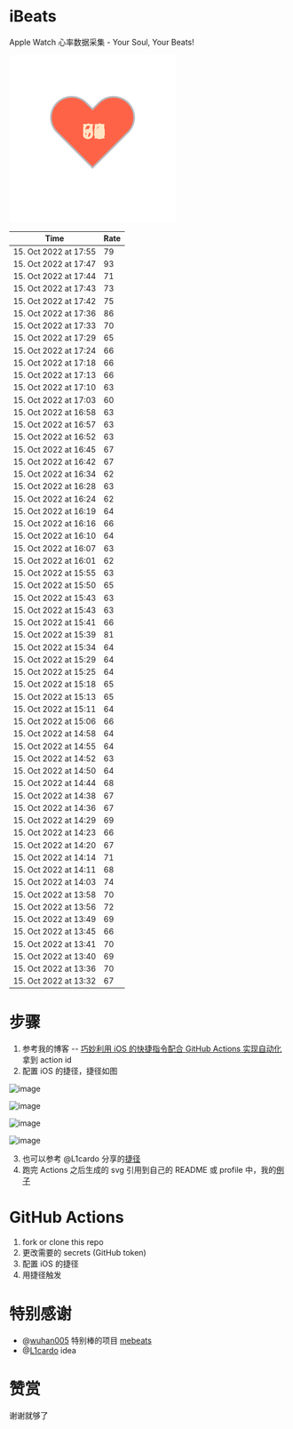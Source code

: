 # iBeats
Apple Watch 心率数据采集 - Your Soul, Your Beats!

![](./files/heart.svg)

<!--START_SECTION:my_heart_rate-->
| Time | Rate | 
 | ---- | ---- | 
| 15. Oct 2022 at 17:55 | 79 |
| 15. Oct 2022 at 17:47 | 93 |
| 15. Oct 2022 at 17:44 | 71 |
| 15. Oct 2022 at 17:43 | 73 |
| 15. Oct 2022 at 17:42 | 75 |
| 15. Oct 2022 at 17:36 | 86 |
| 15. Oct 2022 at 17:33 | 70 |
| 15. Oct 2022 at 17:29 | 65 |
| 15. Oct 2022 at 17:24 | 66 |
| 15. Oct 2022 at 17:18 | 66 |
| 15. Oct 2022 at 17:13 | 66 |
| 15. Oct 2022 at 17:10 | 63 |
| 15. Oct 2022 at 17:03 | 60 |
| 15. Oct 2022 at 16:58 | 63 |
| 15. Oct 2022 at 16:57 | 63 |
| 15. Oct 2022 at 16:52 | 63 |
| 15. Oct 2022 at 16:45 | 67 |
| 15. Oct 2022 at 16:42 | 67 |
| 15. Oct 2022 at 16:34 | 62 |
| 15. Oct 2022 at 16:28 | 63 |
| 15. Oct 2022 at 16:24 | 62 |
| 15. Oct 2022 at 16:19 | 64 |
| 15. Oct 2022 at 16:16 | 66 |
| 15. Oct 2022 at 16:10 | 64 |
| 15. Oct 2022 at 16:07 | 63 |
| 15. Oct 2022 at 16:01 | 62 |
| 15. Oct 2022 at 15:55 | 63 |
| 15. Oct 2022 at 15:50 | 65 |
| 15. Oct 2022 at 15:43 | 63 |
| 15. Oct 2022 at 15:43 | 63 |
| 15. Oct 2022 at 15:41 | 66 |
| 15. Oct 2022 at 15:39 | 81 |
| 15. Oct 2022 at 15:34 | 64 |
| 15. Oct 2022 at 15:29 | 64 |
| 15. Oct 2022 at 15:25 | 64 |
| 15. Oct 2022 at 15:18 | 65 |
| 15. Oct 2022 at 15:13 | 65 |
| 15. Oct 2022 at 15:11 | 64 |
| 15. Oct 2022 at 15:06 | 66 |
| 15. Oct 2022 at 14:58 | 64 |
| 15. Oct 2022 at 14:55 | 64 |
| 15. Oct 2022 at 14:52 | 63 |
| 15. Oct 2022 at 14:50 | 64 |
| 15. Oct 2022 at 14:44 | 68 |
| 15. Oct 2022 at 14:38 | 67 |
| 15. Oct 2022 at 14:36 | 67 |
| 15. Oct 2022 at 14:29 | 69 |
| 15. Oct 2022 at 14:23 | 66 |
| 15. Oct 2022 at 14:20 | 67 |
| 15. Oct 2022 at 14:14 | 71 |
| 15. Oct 2022 at 14:11 | 68 |
| 15. Oct 2022 at 14:03 | 74 |
| 15. Oct 2022 at 13:58 | 70 |
| 15. Oct 2022 at 13:56 | 72 |
| 15. Oct 2022 at 13:49 | 69 |
| 15. Oct 2022 at 13:45 | 66 |
| 15. Oct 2022 at 13:41 | 70 |
| 15. Oct 2022 at 13:40 | 69 |
| 15. Oct 2022 at 13:36 | 70 |
| 15. Oct 2022 at 13:32 | 67 |

<!--END_SECTION:my_heart_rate-->

# 步骤
1. 参考我的博客 -- [巧妙利用 iOS 的快捷指令配合 GitHub Actions 实现自动化](https://github.com/yihong0618/gitblog/issues/198) 拿到 action id
2. 配置 iOS 的捷径，捷径如图

![image](https://user-images.githubusercontent.com/15976103/122154218-0db0b480-ce97-11eb-93bb-5aec07c558dc.png)

![image](https://user-images.githubusercontent.com/15976103/122154236-186b4980-ce97-11eb-8e4b-70551a0391ae.png)

![image](https://user-images.githubusercontent.com/15976103/122154268-2d47dd00-ce97-11eb-902e-3acf292265a9.png)

![image](https://user-images.githubusercontent.com/15976103/122174055-fa144680-ceb4-11eb-9be2-3eb83cd516f7.png)

3. 也可以参考 @L1cardo 分享的[捷径](https://www.icloud.com/shortcuts/6ab6047b459c41ad822ad6b94b1c03d4)
4. 跑完 Actions 之后生成的 svg 引用到自己的 README 或 profile 中，我的[例子](https://github.com/yihong0618) 

# GitHub Actions

1. fork or clone this repo
2. 更改需要的 secrets (GitHub token)
3. 配置 iOS 的捷径
4. 用捷径触发

# 特别感谢
- @[wuhan005](https://github.com/wuhan005) 特别棒的项目 [mebeats](https://github.com/wuhan005/mebeats)
- @[L1cardo](https://github.com/L1cardo) idea

# 赞赏
谢谢就够了
